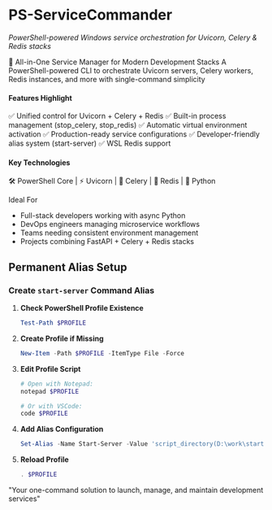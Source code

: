 # PS-ServiceCommander
*PowerShell-powered Windows service orchestration for Uvicorn, Celery & Redis stacks*

🚀 All-in-One Service Manager for Modern Development Stacks
A PowerShell-powered CLI to orchestrate Uvicorn servers, Celery workers, Redis instances, and more with single-command simplicity

#### Features Highlight
✅ Unified control for Uvicorn + Celery + Redis
✅ Built-in process management (stop_celery, stop_redis)
✅ Automatic virtual environment activation
✅ Production-ready service configurations
✅ Developer-friendly alias system (start-server)
✅ WSL Redis support

#### Key Technologies
🛠️ PowerShell Core | ⚡ Uvicorn | 🌿 Celery | 🧠 Redis | 🐍 Python

Ideal For

  - Full-stack developers working with async Python
  - DevOps engineers managing microservice workflows
  - Teams needing consistent environment management
  - Projects combining FastAPI + Celery + Redis stacks

## Permanent Alias Setup

### Create `start-server` Command Alias

1. **Check PowerShell Profile Existence**
   ```powershell
   Test-Path $PROFILE
2. **Create Profile if Missing**
   ```powershell
   New-Item -Path $PROFILE -ItemType File -Force
3. **Edit Profile Script**
   ```powershell
   # Open with Notepad:
   notepad $PROFILE

   # Or with VSCode:
   code $PROFILE
4. **Add Alias Configuration**
   ```powershell
   Set-Alias -Name Start-Server -Value 'script_directory(D:\work\start-server.ps1)'
5. **Reload Profile**
   ```powershell
   . $PROFILE

"Your one-command solution to launch, manage, and maintain development services"
